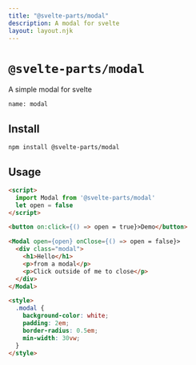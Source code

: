 ```yaml
---
title: "@svelte-parts/modal"
description: A modal for svelte
layout: layout.njk
---
```


# `@svelte-parts/modal`

A simple modal for svelte

```comp
name: modal
```

## Install

```
npm install @svelte-parts/modal
```

## Usage

```html
<script>
  import Modal from '@svelte-parts/modal'
  let open = false
</script>

<button on:click={() => open = true}>Demo</button>

<Modal open={open} onClose={() => open = false}>
  <div class="modal">
    <h1>Hello</h1>
    <p>from a modal</p>
    <p>Click outside of me to close</p>
  </div>
</Modal>

<style>
  .modal {
    background-color: white;
    padding: 2em;
    border-radius: 0.5em;
    min-width: 30vw;
  }
</style>
```